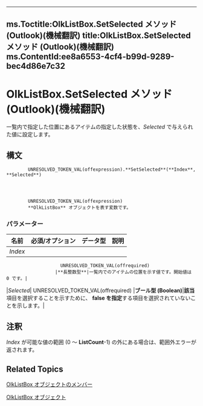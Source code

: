 

---
ms.Toctitle:OlkListBox.SetSelected メソッド (Outlook)(機械翻訳)
title:OlkListBox.SetSelected メソッド (Outlook)(機械翻訳)
ms.ContentId:ee8a6553-4cf4-b99d-9289-bec4d86e7c32
---
# OlkListBox.SetSelected メソッド (Outlook)(機械翻訳)




一覧内で指定した位置にあるアイテムの指定した状態を、*Selected* で与えられた値に設定します。

## 構文

            UNRESOLVED_TOKEN_VAL(offexpression).**SetSelected**(**Index**, **Selected**)




            UNRESOLVED_TOKEN_VAL(offexpression)
            **OlkListBox** オブジェクトを表す変数です。

### パラメーター

|**名前**|**必須/オプション**|**データ型**|**説明**|
|---|---|---|---|
|*Index*|
                        UNRESOLVED_TOKEN_VAL(offrequired)
                      |**長整数型**|一覧内でのアイテムの位置を示す値です。開始値は 0 です。|
|*Selected*|
                        UNRESOLVED_TOKEN_VAL(offrequired)
                      |**ブール型 (Boolean)**|**該当**項目を選択することを示すために、 **false を指定**する項目を選択されていないことを示します。|





## 注釈
*Index* が可能な値の範囲 (0 ～ **ListCount**-1) の外にある場合は、範囲外エラーが返されます。



## Related Topics

[OlkListBox オブジェクトのメンバー](b8bed0b5-6994-1492-055e-4067b232f9c4.md)

[OlkListBox オブジェクト](373d2a00-97e5-2ed3-f15f-577d97b32334.md)




